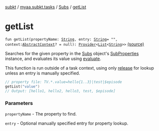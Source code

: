 [subkt](../../index.md) / [myaa.subkt.tasks](../index.md) / [Subs](index.md) / [getList](./get-list.md)

# getList

`fun getList(propertyName: `[`String`](https://kotlinlang.org/api/latest/jvm/stdlib/kotlin/-string/index.html)`, entry: `[`String`](https://kotlinlang.org/api/latest/jvm/stdlib/kotlin/-string/index.html)` = "", context: `[`AbstractContext`](https://velocity.apache.org/engine/2.2/apidocs/org/apache/velocity/context/AbstractContext.html)`? = null): `[`Provider`](https://docs.gradle.org/current/javadoc/org/gradle/api/provider/Provider.html)`<`[`List`](https://kotlinlang.org/api/latest/jvm/stdlib/kotlin.collections/-list/index.html)`<`[`String`](https://kotlinlang.org/api/latest/jvm/stdlib/kotlin/-string/index.html)`>>` [(source)](https://github.com/Myaamori/SubKt/blob/0.1.8/src/main/kotlin/myaa/subkt/tasks/plugin.kt#L555)

Searches for the given property in the [Subs](index.md) object's [SubProperties](../-sub-properties/index.md) instance,
and evaluates its value using [evaluate](evaluate.md).

This function is run outside of a task context, using only [release](release.md) for lookup
unless an entry is manually specified.

``` kotlin
// property file: TV.*.value=hello{1..3}|test|$episode
getList("value")
// Output: [hello1, hello2, hello3, test, $episode]
```

### Parameters

`propertyName` - The property to find.

`entry` - Optional manually specified entry for property lookup.